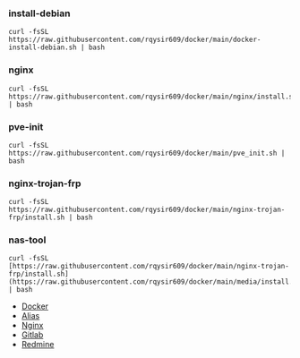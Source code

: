 ### install-debian
```
curl -fsSL https://raw.githubusercontent.com/rqysir609/docker/main/docker-install-debian.sh | bash
```

### nginx
```
curl -fsSL https://raw.githubusercontent.com/rqysir609/docker/main/nginx/install.sh | bash
```

### pve-init
```
curl -fsSL https://raw.githubusercontent.com/rqysir609/docker/main/pve_init.sh | bash
```

### nginx-trojan-frp
```
curl -fsSL https://raw.githubusercontent.com/rqysir609/docker/main/nginx-trojan-frp/install.sh | bash
```

### nas-tool
```
curl -fsSL [https://raw.githubusercontent.com/rqysir609/docker/main/nginx-trojan-frp/install.sh](https://raw.githubusercontent.com/rqysir609/docker/main/media/install.sh) | bash
```

* [Docker](https://github.com/rqysir609/docker-compose/wiki/Docker)  
* [Alias](https://github.com/rqysir609/docker-compose/wiki/Alias)  
* [Nginx](https://github.com/rqysir609/docker-compose/wiki/Nginx)  
* [Gitlab](https://github.com/rqysir609/docker-compose/wiki/Gitlab)  
* [Redmine](https://github.com/rqysir609/docker-compose/wiki/Redmine)
